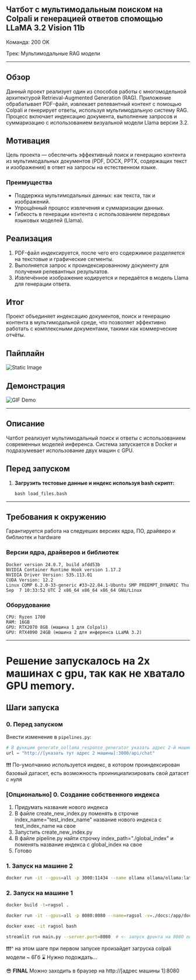 ## Чатбот с мультимодальным поиском на Colpali и генерацией ответов спомощью LLaMA 3.2 Vision 11b

Команда: 200 OK

Трек: Мультимодальные RAG модели

---

## Обзор  

Данный проект реализует один из способов работы с многомодельной архитектурой Retrieval-Augmented Generation (RAG). Приложение обрабатывает PDF-файл, извлекает релевантный контент с помощью Colpali и генерирует ответы, используя мультимодальную систему RAG. Процесс включает индексацию документа, выполнение запросов и суммаризацию с использованием визуальной модели Llama версии 3.2.  

## Мотивация  

Цель проекта — обеспечить эффективный поиск и генерацию контента из мультимодальных документов (PDF, DOCX, PPTX, содержащих текст и изображения) в ответ на запросы на естественном языке.  

### Преимущества  

- Поддержка мультимодальных данных: как текста, так и изображений.  
- Упрощённый процесс извлечения и суммаризации данных.  
- Гибкость в генерации контента с использованием передовых языковых моделей (Llama).  

## Реализация  

1. PDF-файл индексируется, после чего его содержимое разделяется на текстовые и графические сегменты.  
2. Выполняется запрос к проиндексированному документу для получения релевантных результатов.  
3. Извлечённое изображение кодируется и передаётся в модель Llama для генерации ответа.  

## Итог  

Проект объединяет индексацию документов, поиск и генерацию контента в мультимодальной среде, что позволяет эффективно работать с комплексными документами, такими как коммерческие отчёты.

## Пайплайн

![Static Image](http://d.zaix.ru/Km79.png)

## Демонстрация

![GIF Demo](https://github.com/200-OK-Colpali/chat_front/blob/main/Colpali-RAG-demo-ezgif.com-speed.gif)

---

## Описание

Чатбот реализует мультимодальный поиск и ответы с использованием современных моделей инференса. Система запускается в Docker и подразумевает использование двух машин с GPU.

## Перед запуском

1. **Загрузить тестовые данные и индекс используя bash скрипт:**
   ```
   bash load_files.bash
   ```
---

## Требования к окружению
Гарантируется работа на следуеших версиях ядра, ПО, драйверо и библиотек и hardware

### Версии ядра, драйверов и библиотек
```
Docker version 24.0.7, build afdd53b
NVIDIA Container Runtime Hook version 1.17.2
NVIDIA Driver Version: 535.113.01
CUDA Version: 12.2
Linux COMP 6.2.0-33-generic #33~22.04.1-Ubuntu SMP PREEMPT_DYNAMIC Thu Sep  7 10:33:52 UTC 2 x86_64 x86_64 x86_64 GNU/Linux
```

### Оборудование
```
CPU: Ryzen 1700
RAM: 16GB
GPU: RTX2070 8GB (машина 1 для Colpali)
GPU: RTX4090 24GB (машина 2 для инференса LLaMA 3.2)
```

---
# Решение запускалось на 2х машинах с gpu, так как не хватало GPU memory.

## Шаги запуска

### 0. Перед запуском

Внести изменение в `pipelines.py`:
```python
# В функции generate_oollama_response_generator указать адрес 2-й машины и 3000 порт
url = "http://[указать тут адрес 2 машины]:3000/api/chat"
```


❗️❗️❗️ 
По-умолчанию используется индекс, в котором проиндексирован базовый датасет, есть возможность проинициализировать свой датасет с нуля
### [Опционально] 0. Создание собственного индекса

1. Придумать название нового индекса
2. В файле create_new_index.py поменять в строчке index_name="test_index_name" название нового индекса с test_index_name на свое
3. Запустить create_new_index.py
4. В файле pipeline.py найти строчку index_path="./global_index" и поменять название индекса с global_index на свое
5. Готово

### 1. Запуск на машине 2
```bash
docker run -it --gpus=all -p 3000:11434 --name ollama ollama/ollama:latest
```

### 2. Запуск на машине 1
```bash
docker build -t=ragsol .
```

```bash
docker run -it --gpus=all -p 8080:8080 --name=ragsol -v=./docs:/app/docs -v ./test_dataset:/app/test_dataset -v=./.byaldi:/app/.byaldi -v ./colpali:/app/colpali ragsol
```

```bash
docker exec -it ragsol bash
```

```bash
streamlit run main.py --server.port=8080  # <- запуск фронта на 8080 порту на локал хосте
```
❗️❗️❗️^ на этом шаге при первом запуске произайдет загруска colpali модели ~ 6Гб
⌛️ Нужно подождать...

😎 **FINAL** Можно заходить в браузер на http://[адрес машины 1]:8080

